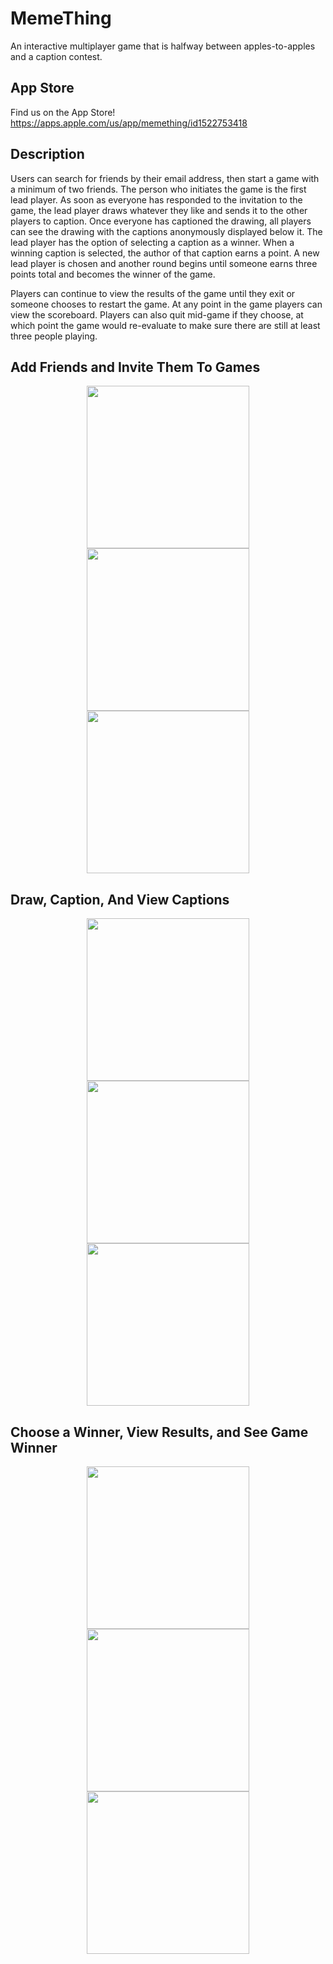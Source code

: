 # MemeThing
An interactive multiplayer game that is halfway between apples-to-apples and a caption contest.

## App Store

Find us on the App Store! https://apps.apple.com/us/app/memething/id1522753418

## Description

Users can search for friends by their email address, then start a game with a minimum of two friends. The person who initiates the game is the first lead player. As soon as everyone has responded to the invitation to the game, the lead player draws whatever they like and sends it to the other players to caption. Once everyone has captioned the drawing, all players can see the drawing with the captions anonymously displayed below it. The lead player has the option of selecting a caption as a winner. When a winning caption is selected, the author of that caption earns a point. A new lead player is chosen and another round begins until someone earns three points total and becomes the winner of the game.

Players can continue to view the results of the game until they exit or someone chooses to restart the game. At any point in the game players can view the scoreboard. Players can also quit mid-game if they choose, at which point the game would re-evaluate to make sure there are still at least three people playing.

## Add Friends and Invite Them To Games
<p align = "center">
  <img src= "Screenshots/5.5 Inch/Friends.png" width = "260">
  <img src= "Screenshots/5.5 Inch/InviteFriends.png" width = "260">
  <img src= "Screenshots/5.5 Inch/Games.png" width = "260">
</p>

## Draw, Caption, And View Captions
<p align = "center">
  <img src= "Screenshots/5.5 Inch/Drawing.png" width = "260">
  <img src= "Screenshots/5.5 Inch/Caption.png" width = "260">
  <img src= "Screenshots/5.5 Inch/Results.png" width = "260">
</p>

## Choose a Winner, View Results, and See Game Winner
<p align = "center">
  <img src= "Screenshots/5.5 Inch/Results2.png" width = "260">
  <img src= "Screenshots/5.5 Inch/EndOfRound.png" width = "260">
  <img src= "Screenshots/5.5 Inch/GameOver.png" width = "260">
</p>
